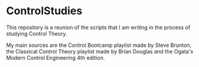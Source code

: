 # ControlStudies
This repository is a reunion of the scripts that I am writing in the process of studying Control Theory. 

My main sources are the Control Bootcamp playlist made by Steve Brunton, the Classical Control Theory playlist made by Brian Douglas and the Ogata's Modern Control Engineering 4th edition.
